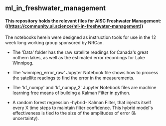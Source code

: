 ## ml_in_freshwater_management
#### This repository holds the relevant files for AISC Freshwater Management: ((https://community.ai.science/ml-in-freshwater-management))

 The notebooks herein were designed as instruction tools for use in the 12 week long working group sponsored by NRCan. 
 
 + The 'Data' folder has the raw satellite readings for Canada's great nothern lakes, as well as the estimated error recordings for Lake Winnipeg. 
 
 + The 'winnipeg_error_raw' Jupyter Notebook file shows how to process the satellite readings to find the error in the measurements. 
 
 + The 'kf_numpy' and 'kf_numpy_2' Jupyter Notebook files are machine learning free means of building a Kalman Filter in python. 
 
 
 + A random forest regression -hybrid- Kalman Filter, that injects itself every X time steps to maintain filter confidence. This hybrid model's effectiveness is tied to the size of the amplitudes of error (& uncertainty). 

